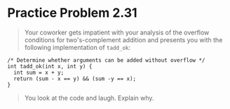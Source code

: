 Practice Problem 2.31 
=====================

> Your coworker gets impatient with your analysis of the overflow conditions for 
  two's-complement addition and presents you with the following implementation 
  of `tadd_ok`: 

    /* Determine whether arguments can be added without overflow */ 
    int tadd_ok(int x, int y) {
      int sum = x + y; 
      return (sum - x == y) && (sum -y == x); 
    } 

> You look at the code and laugh. Explain why. 
